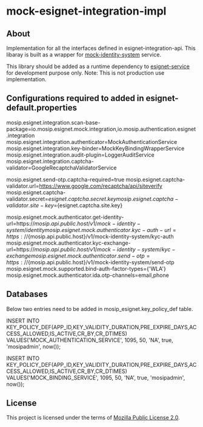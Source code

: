 # mock-esignet-integration-impl

## About

Implementation for all the interfaces defined in esignet-integration-api. This libaray is built as a wrapper for [mock-identity-system](mock-identity-system) service.

This library should be added as a runtime dependency to [esignet-service](https://github.com/mosip/esignet) for development purpose only.
Note: This is not production use implementation.

## Configurations required to added in esignet-default.properties

mosip.esignet.integration.scan-base-package=io.mosip.esignet.mock.integration,io.mosip.authentication.esignet.integration
mosip.esignet.integration.authenticator=MockAuthenticationService
mosip.esignet.integration.key-binder=MockKeyBindingWrapperService
mosip.esignet.integration.audit-plugin=LoggerAuditService
mosip.esignet.integration.captcha-validator=GoogleRecaptchaValidatorService

mosip.esignet.send-otp.captcha-required=true
mosip.esignet.captcha-validator.url=https://www.google.com/recaptcha/api/siteverify
mosip.esignet.captcha-validator.secret=${esignet.captcha.secret.key}
mosip.esignet.captcha-validator.site-key=${esignet.captcha.site.key}

mosip.esignet.mock.authenticator.get-identity-url=https://${mosip.api.public.host}/v1/mock-identity-system/identity
mosip.esignet.mock.authenticator.kyc-auth-url=https://${mosip.api.public.host}/v1/mock-identity-system/kyc-auth
mosip.esignet.mock.authenticator.kyc-exchange-url=https://${mosip.api.public.host}/v1/mock-identity-system/kyc-exchange
mosip.esignet.mock.authenticator.send-otp=https://${mosip.api.public.host}/v1/mock-identity-system/send-otp
mosip.esignet.mock.supported.bind-auth-factor-types={'WLA'}
mosip.esignet.mock.authenticator.ida.otp-channels=email,phone


## Databases
Below two entries need to be added in mosip_esignet.key_policy_def table.

INSERT INTO KEY_POLICY_DEF(APP_ID,KEY_VALIDITY_DURATION,PRE_EXPIRE_DAYS,ACCESS_ALLOWED,IS_ACTIVE,CR_BY,CR_DTIMES) VALUES('MOCK_AUTHENTICATION_SERVICE', 1095, 50, 'NA', true, 'mosipadmin', now());

INSERT INTO KEY_POLICY_DEF(APP_ID,KEY_VALIDITY_DURATION,PRE_EXPIRE_DAYS,ACCESS_ALLOWED,IS_ACTIVE,CR_BY,CR_DTIMES) VALUES('MOCK_BINDING_SERVICE', 1095, 50, 'NA', true, 'mosipadmin', now());


## License
This project is licensed under the terms of [Mozilla Public License 2.0](LICENSE).
